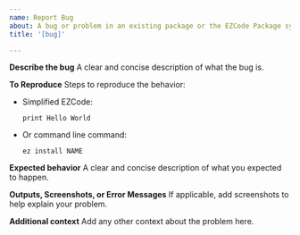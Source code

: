```yaml
---
name: Report Bug
about: A bug or problem in an existing package or the EZCode Package system
title: '[bug]'

---
```


**Describe the bug**
A clear and concise description of what the bug is.

**To Reproduce**
Steps to reproduce the behavior:
- Simplified EZCode: 
    ```
    print Hello World
    ```
- Or command line command:
    ```
    ez install NAME
    ```

**Expected behavior**
A clear and concise description of what you expected to happen.

**Outputs, Screenshots, or Error Messages**
If applicable, add screenshots to help explain your problem.

**Additional context**
Add any other context about the problem here.